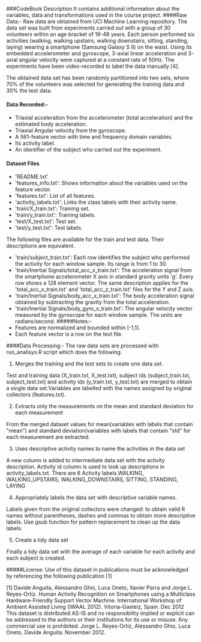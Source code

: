 ###CodeBook Description
It contains additional information about the variables, data and transformations used in the course project.
####Raw Data:-
Raw data are obtained from UCI Machine Learning repository. 
The data set was built from experiments carried out with a group of 30 volunteers within an age bracket of 19-48 years.
Each person performed six activities (walking, walking upstairs, walking downstairs, sitting, standing, laying) wearing 
a smartphone (Samsung Galaxy S II) on the waist. Using its embedded accelerometer and gyroscope, 3-axial linear acceleration 
and 3-axial angular velocity were captured at a constant rate of 50Hz. 
The experiments have been video-recorded to label the data manually [4].

The obtained data set has been randomly partitioned into two sets, where 70% of the volunteers was selected for generating 
the training data and 30% the test data.

#### Data Recorded:-
- Triaxial acceleration from the accelerometer (total acceleration) and the estimated body acceleration.
- Triaxial Angular velocity from the gyroscope. 
- A 561-feature vector with time and frequency domain variables. 
- Its activity label. 
- An identifier of the subject who carried out the experiment.

#### Dataset Files
- 'README.txt'
- 'features_info.txt': Shows information about the variables used on the feature vector.
- 'features.txt': List of all features.
- 'activity_labels.txt': Links the class labels with their activity name.
- 'train/X_train.txt': Training set.
- 'train/y_train.txt': Training labels.
- 'test/X_test.txt': Test set.
- 'test/y_test.txt': Test labels.

The following files are available for the train and test data. Their descriptions are equivalent. 
- 'train/subject_train.txt': Each row identifies the subject who performed the activity for each window sample. Its range is from 1 to 30. 
- 'train/Inertial Signals/total_acc_x_train.txt': The acceleration signal from the smartphone accelerometer X axis in standard gravity units 'g'. Every row shows a 128 element vector. The same description applies for the 'total_acc_x_train.txt' and 'total_acc_z_train.txt' files for the Y and Z axis. 
- 'train/Inertial Signals/body_acc_x_train.txt': The body acceleration signal obtained by subtracting the gravity from the total acceleration. 
- 'train/Inertial Signals/body_gyro_x_train.txt': The angular velocity vector measured by the gyroscope for each window sample. The units are radians/second. 
#####Notes:- 
- Features are normalized and bounded within [-1,1].
- Each feature vector is a row on the text file.

####Data Processing:-
The raw data sets are processed with run_analisys.R script which does the following.

1. Merges the training and the test sets to create one data set.

Test and training data (X_train.txt, X_test.txt), subject ids (subject_train.txt, subject_test.txt) and activity ids (y_train.txt, y_test.txt) 
are merged to obtain a single data set.Variables are labelled with the names assigned by original collectors (features.txt).

2. Extracts only the measurements on the mean and standard deviation for each measurement

From the merged dataset values for mean(variables with labels that contain "mean") and 
standard deviation(variables with labels that contain "std" for each measurement are extracted.
 
3. Uses descriptive activity names to name the activities in the data set

A new column is added to intermediate data set with the activity description. Activity id column is used to look up descriptions in activity_labels.txt.
There are 6 Activity labels.WALKING, WALKING_UPSTAIRS, WALKING_DOWNSTAIRS, SITTING, STANDING, LAYING

4. Appropriately labels the data set with descriptive variable names.

Labels given from the original collectors were changed: to obtain valid R names without parentheses, dashes and commas to obtain more descriptive labels.
Use gsub function for pattern replacement to clean up the data labels.

5. Create a tidy data set 

Finally a tidy data set with the average of each variable for each activity and each subject is created.
     
#####License:
Use of this dataset in publications must be acknowledged by referencing the following publication [1] 

[1] Davide Anguita, Alessandro Ghio, Luca Oneto, Xavier Parra and Jorge L. Reyes-Ortiz. Human Activity Recognition on Smartphones 
using a Multiclass Hardware-Friendly Support Vector Machine. 
International Workshop of Ambient Assisted Living (IWAAL 2012). Vitoria-Gasteiz, Spain. Dec 2012
This dataset is distributed AS-IS and no responsibility implied or explicit can be addressed to the authors or their institutions 
for its use or misuse. Any commercial use is prohibited.
Jorge L. Reyes-Ortiz, Alessandro Ghio, Luca Oneto, Davide Anguita. November 2012.
